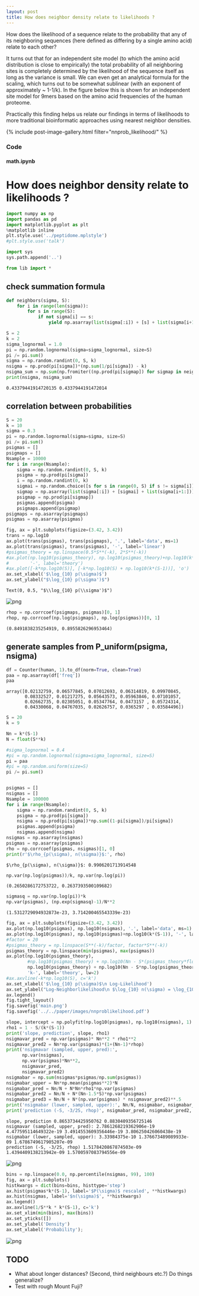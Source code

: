 ```yaml
---
layout: post
title: How does neighbor density relate to likelihoods ?
---
```


How does the likelihood of a sequence relate to the probability that any of its neighboring sequences (here defined as differing by a single amino acid) relate to each other?

It turns out that for an independent site model (to which the amino acid distribution is close to empirically) the total probability of all neighboring sites is completely determined by the likelihood of the sequence itself as long as the variance is small. We can even get an analytical formula for the scaling, which turns out to be somewhat sublinear (with an exponent of approximately ~ 1-1/k). In the figure below this is shown for an independent site model for 9mers based on the amino acid frequencies of the human proteome.

Practically this finding helps us relate our findings in terms of likelihoods to more traditional bioinformatic approaches using nearest neighbor densities.

{% include post-image-gallery.html filter="nnprob_likelihood/" %}

### Code 
#### math.ipynb


# How does neighbor density relate to likelihoods ?


```python
import numpy as np
import pandas as pd
import matplotlib.pyplot as plt
%matplotlib inline
plt.style.use('../peptidome.mplstyle')
#plt.style.use('talk')

import sys
sys.path.append('..')

from lib import *
```

## check summation formula


```python
def neighbors(sigma, S):
    for i in range(len(sigma)):
        for s in range(S):
            if not sigma[i] == s:
                yield np.asarray(list(sigma[:i]) + [s] + list(sigma[i+1:]))

S = 2
k = 2
sigma_lognormal = 1.0
pi = np.random.lognormal(sigma=sigma_lognormal, size=S)
pi /= pi.sum()
sigma = np.random.randint(0, S, k)
nsigma = np.prod(pi[sigma])*(np.sum(1/pi[sigma]) - k)
nsigma_sum = np.sum(np.fromiter((np.prod(pi[sigmap]) for sigmap in neighbors(sigma, S)), np.float))
print(nsigma, nsigma_sum)
```

    0.43379441914720135 0.4337944191472014


## correlation between probabilities


```python
S = 20
k = 10
sigma = 0.3
pi = np.random.lognormal(sigma=sigma, size=S)
pi /= pi.sum()
psigmas = []
psigmaps = []
Nsample = 10000
for i in range(Nsample):
    sigma = np.random.randint(0, S, k)
    psigma = np.prod(pi[sigma])
    i = np.random.randint(0, k)
    sigmai = np.random.choice([s for s in range(0, S) if s != sigma[i]])
    sigmap = np.asarray(list(sigma[:i]) + [sigmai] + list(sigma[i+1:]))
    psigmap = np.prod(pi[sigmap])
    psigmas.append(psigma)
    psigmaps.append(psigmap)
psigmaps = np.asarray(psigmaps)
psigmas = np.asarray(psigmas)
```


```python
fig, ax = plt.subplots(figsize=(3.42, 3.42))
trans = np.log10
ax.plot(trans(psigmas), trans(psigmaps), '.', label='data', ms=1)
ax.plot(trans(psigmas), trans(psigmas), '-', label='linear')
#psigmas_theory = np.linspace(0.5*S**(-k), 2*S**(-k))
#ax.plot(np.log10(psigmas_theory), np.log10(psigmas_theory)+np.log10(k*(S-1)-S*(psigmas_theory*S**k-1)),
#        '-', label='theory')
#ax.plot([-k*np.log10(S)], [-k*np.log10(S) + np.log10(k*(S-1))], 'o')
ax.set_xlabel('$\log_{10} p(\sigma)$')
ax.set_ylabel("$\log_{10} p(\sigma')$")
```




    Text(0, 0.5, "$\\log_{10} p(\\sigma')$")




![png](notebook_files/math_6_1.png)



```python
rhop = np.corrcoef(psigmaps, psigmas)[0, 1]
rhop, np.corrcoef(np.log(psigmaps), np.log(psigmas))[0, 1]
```




    (0.8491838235254919, 0.8955826296953464)



## generate samples from P_uniform(psigma, nsigma)


```python
df = Counter(human, 1).to_df(norm=True, clean=True)
paa = np.asarray(df['freq'])
paa
```




    array([0.02132759, 0.06577845, 0.07012693, 0.06314819, 0.09970845,
           0.08332527, 0.01217275, 0.05643573, 0.05963846, 0.07101057,
           0.02662735, 0.02305051, 0.05347764, 0.0473157 , 0.05724314,
           0.04330068, 0.04767035, 0.02626757, 0.0365297 , 0.03584496])




```python
S = 20
k = 9

Nn = k*(S-1)
N = float(S**k)

#sigma_lognormal = 0.4
#pi = np.random.lognormal(sigma=sigma_lognormal, size=S)
pi = paa
#pi = np.random.uniform(size=S)
pi /= pi.sum()


psigmas = []
nsigmas = []
Nsample = 100000
for i in range(Nsample):
    sigma = np.random.randint(0, S, k)
    psigma = np.prod(pi[sigma])
    nsigma = np.prod(pi[sigma])*np.sum((1-pi[sigma])/pi[sigma])
    psigmas.append(psigma)
    nsigmas.append(nsigma)
nsigmas = np.asarray(nsigmas)
psigmas = np.asarray(psigmas)
rho = np.corrcoef(psigmas, nsigmas)[1, 0]
print(r'$\rho_{p(\sigma), n(\sigma)}$:', rho)
```

    $\rho_{p(\sigma), n(\sigma)}$: 0.9906201713914548



```python
np.var(np.log(psigmas))/k, np.var(np.log(pi))
```




    (0.2650286172753722, 0.2637393500109682)




```python
sigmasq = np.var(np.log(pi))*k
np.var(psigmas), (np.exp(sigmasq)-1)/N**2
```




    (1.5312729094932873e-23, 3.714200465543339e-23)




```python
fig, ax = plt.subplots(figsize=(3.42, 3.42))
ax.plot(np.log10(psigmas), np.log10(nsigmas), '.', label='data', ms=1)
ax.plot(np.log10(psigmas), np.log10(psigmas)+np.log10(k*(S-1)), '-', label='linear')
#factor = 20
#psigmas_theory = np.linspace(S**(-k)/factor, factor*S**(-k))
psigmas_theory = np.linspace(min(psigmas), max(psigmas))
ax.plot(np.log10(psigmas_theory),
        #np.log10(psigmas_theory) + np.log10(Nn - S*(psigmas_theory*float(S**k) - 1)),
        np.log10(psigmas_theory) + np.log10(Nn - S*np.log(psigmas_theory*N)),
        'k-', label='theory', lw=2)
#ax.axvline(-k*np.log10(S), c='k')
ax.set_xlabel('$\log_{10} p(\sigma)$\n Log-Likelihood')
ax.set_ylabel("Log-Neighborlikelihood\n $\log_{10} n(\sigma) = \log_{10} \sum_{\sigma' \sim \sigma} p(\sigma')$")
ax.legend()
fig.tight_layout()
fig.savefig('main.png')
fig.savefig('../../paper/images/nnproblikelihood.pdf')

slope, intercept = np.polyfit(np.log10(psigmas), np.log10(nsigmas), 1)
rho1 = 1 - S/(k*(S-1))
print('slope, prediction', slope, rho1)
nsigmavar_pred = np.var(psigmas)* Nn**2 * rho1**2
nsigmavar_pred2 = Nn*np.var(psigmas)*(1+(Nn-1)*rhop)
print('nsigmavar (sampled, upper, pred):',
      np.var(nsigmas),
      np.var(psigmas)*Nn**2,
      nsigmavar_pred,
      nsigmavar_pred2)
nsigmabar = np.sum(nsigmas*psigmas/np.sum(psigmas))
nsigmabar_upper = Nn*np.mean(psigmas**2)*N
nsigmabar_pred = Nn/N + N*Nn*rho1*np.var(psigmas)
nsigmabar_pred2 = Nn/N + N*(Nn-1.5*S)*np.var(psigmas)
nsigmabar_pred3 = Nn/N + N*(np.var(psigmas) * nsigmavar_pred2)**.5
print('nsigmabar (lower, sampled, upper):', Nn/N, nsigmabar, nsigmabar_upper)
print('prediction (-S, -3/2S, rhop)', nsigmabar_pred, nsigmabar_pred2, nsigmabar_pred3)
```

    slope, prediction 0.8653734425950762 0.8830409356725146
    nsigmavar (sampled, upper, pred): 2.7861268219362906e-19 4.477595114649322e-19 3.4914553609356446e-19 3.806250426060438e-19
    nsigmabar (lower, sampled, upper): 3.33984375e-10 1.376673489089933e-09 1.6786749617905207e-09
    prediction (-S, -3/2S, rhop) 1.5178420867874503e-09 1.4394409138213942e-09 1.5700597083794556e-09



![png](notebook_files/math_13_1.png)



```python
bins = np.linspace(0.0, np.percentile(nsigmas, 99), 100)
fig, ax = plt.subplots()
histkwargs = dict(bins=bins, histtype='step')
ax.hist(psigmas*k*(S-1), label='$P(\sigma)$ rescaled', **histkwargs)
ax.hist(nsigmas, label='$n(\sigma)$', **histkwargs)
ax.legend()
ax.axvline(1/S**k * k*(S-1), c='k')
ax.set_xlim(min(bins), max(bins))
ax.set_yticks([])
ax.set_ylabel('Density')
ax.set_xlabel('Probability');
```


![png](notebook_files/math_14_0.png)


## TODO

- What about longer distances? (Second, third neighbours etc.?) Do things generalize?
- Test with rough Mount Fuji?


```python

```
